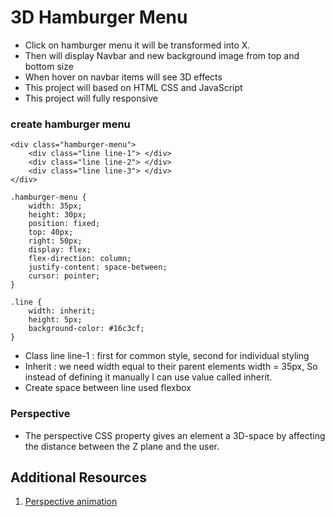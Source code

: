 # 3D Hamburger Menu
* Click on hamburger menu it will be transformed into X.
* Then will display Navbar and new background image from top and bottom size
* When hover on navbar items will see 3D effects
* This project will based on HTML CSS and JavaScript
* This project will fully responsive


### create hamburger menu

```
<div class="hamburger-menu">
    <div class="line line-1"> </div>
    <div class="line line-2"> </div>
    <div class="line line-3"> </div>
</div>

```

```
.hamburger-menu {
    width: 35px;
    height: 30px;
    position: fixed;
    top: 40px;
    right: 50px; 
    display: flex;
    flex-direction: column;
    justify-content: space-between;
    cursor: pointer;
}

.line {
    width: inherit;
    height: 5px;
    background-color: #16c3cf;
}

```

* Class line  line-1 : first for common style, second for individual styling 
* Inherit : we need width equal to their parent elements width = 35px, So instead of defining it manually I can use value called inherit.
* Create space between line used flexbox


### Perspective
* The perspective CSS property gives an element a 3D-space by affecting the distance between the Z plane and the user.




## Additional Resources

1. <a href="https://css-tricks.com/almanac/properties/p/perspective/" target="_blank">Perspective animation</a>
